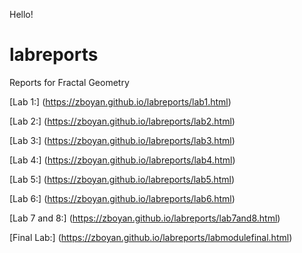 Hello!

# labreports
Reports for Fractal Geometry

[Lab 1:] (https://zboyan.github.io/labreports/lab1.html)

[Lab 2:] (https://zboyan.github.io/labreports/lab2.html)

[Lab 3:] (https://zboyan.github.io/labreports/lab3.html)

[Lab 4:] (https://zboyan.github.io/labreports/lab4.html)

[Lab 5:] (https://zboyan.github.io/labreports/lab5.html)

[Lab 6:] (https://zboyan.github.io/labreports/lab6.html)

[Lab 7 and 8:] (https://zboyan.github.io/labreports/lab7and8.html)

[Final Lab:] (https://zboyan.github.io/labreports/labmodulefinal.html)
